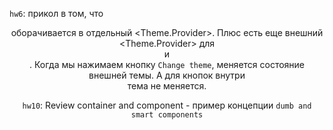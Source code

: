 `hw6`: прикол в том, что <Header> оборачивается в отдельный <Theme.Provider>. Плюс есть еще внешний <Theme.Provider> для <Header> и <main>. Когда мы нажимаем кнопку `Change theme`, меняется состояние внешней темы. А для кнопок внутри <Header> тема не меняется.

`hw10`: Review container and component - пример концепции `dumb and smart components`
